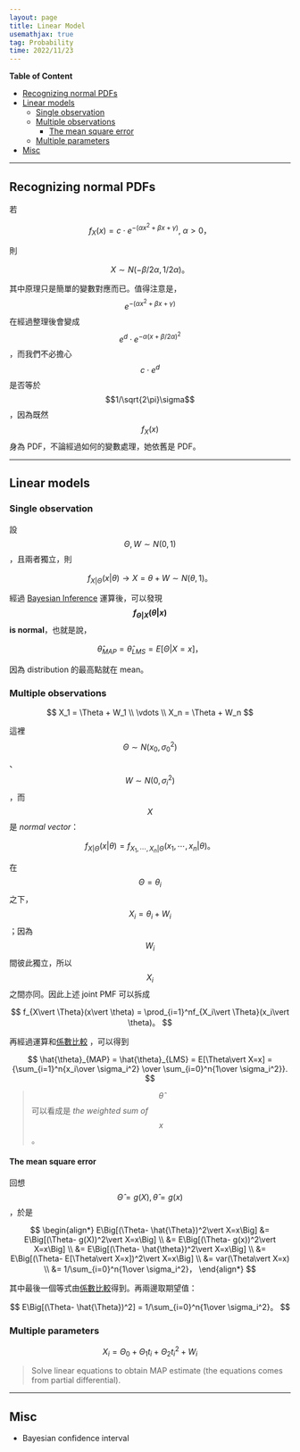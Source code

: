 ```yaml
---
layout: page
title: Linear Model
usemathjax: true
tag: Probability
time: 2022/11/23
---
```


**Table of Content**
- [Recognizing normal PDFs](#recognizing-normal-pdfs)
- [Linear models](#linear-models)
  - [Single observation](#single-observation)
  - [Multiple observations](#multiple-observations)
    - [The mean square error](#the-mean-square-error)
  - [Multiple parameters](#multiple-parameters)
- [Misc](#misc)

---

## Recognizing normal PDFs

若

$$
f_X(x) = c\cdot e^{-(\alpha x^2+\beta x+\gamma)},\ \alpha>0，
$$

則 

$$
X\sim N(-\beta/2\alpha, 1/2\alpha)。
$$

其中原理只是簡單的變數對應而已。值得注意是，$$e^{-(\alpha x^2+\beta x+\gamma)}$$ 在經過整理後會變成 $$e^d\cdot e^{-\alpha(x+\beta/2\alpha)^2}$$，而我們不必擔心 $$c\cdot e^d$$ 是否等於 $$1/\sqrt{2\pi}\sigma$$，因為既然 $$f_X(x)$$ 身為 PDF，不論經過如何的變數處理，她依舊是 PDF。

---

## Linear models
### Single observation

設 $$\Theta, W\sim N(0,1)$$，且兩者獨立，則

$$
f_{X\vert\Theta}(x\vert \theta) \rightarrow X = \theta + W \sim N(\theta, 1)。
$$

經過 [Bayesian Inference](../9-Bayesian-infer) 運算後，可以發現 **$$f_{\Theta\vert X}(\theta\vert x)$$ is normal**，也就是說，

$$
\hat{\theta}_{MAP} = \hat{\theta}_{LMS} = E[\Theta\vert X=x]，
$$

因為 distribution 的最高點就在 mean。

### Multiple observations

$$
X_1 = \Theta + W_1 \\
\vdots \\
X_n = \Theta + W_n
$$

這裡 $$\Theta \sim N(x_0, \sigma_0^2)$$、$$W \sim N(0, \sigma_i^2)$$，而 $$X$$ 是 *normal vector*：

$$
f_{X\vert \Theta}(x\vert \theta) = f_{X_1,\cdots,X_n\vert \Theta}(x_1,\cdots,x_n\vert \theta)。
$$

在 $$\Theta=\theta_i$$ 之下，$$X_i=\theta_i + W_i$$；因為 $$W_i$$ 間彼此獨立，所以 $$X_i$$ 之間亦同。因此上述 joint PMF 可以拆成

$$
f_{X\vert \Theta}(x\vert \theta) = \prod_{i=1}^nf_{X_i\vert \Theta}(x_i\vert \theta)。
$$

再經過運算和[係數比較](#recognizing-normal-pdfs) ，可以得到

$$
\hat{\theta}_{MAP} = \hat{\theta}_{LMS} = E[\Theta\vert X=x] = {\sum_{i=1}^n{x_i\over \sigma_i^2} \over \sum_{i=0}^n{1\over \sigma_i^2}}.
$$

> $$\hat{\theta}$$ 可以看成是 *the weighted sum of $$x$$*。

#### The mean square error

回想 $$\hat{\Theta}=g(X), \hat{\theta} = g(x)$$，於是

$$
\begin{align*}
E\Big[(\Theta- \hat{\Theta})^2\vert X=x\Big] &= E\Big[(\Theta- g(X))^2\vert X=x\Big] \\
&= E\Big[(\Theta- g(x))^2\vert X=x\Big] \\
&= E\Big[(\Theta- \hat{\theta})^2\vert X=x\Big] \\
&= E\Big[(\Theta- E[\Theta\vert X=x])^2\vert X=x\Big] \\
&= var(\Theta\vert X=x) \\
&= 1/\sum_{i=0}^n{1\over \sigma_i^2}，
\end{align*}
$$

其中最後一個等式由[係數比較](#recognizing-normal-pdfs)得到。再兩邊取期望值：

$$
E\Big[(\Theta- \hat{\Theta})^2] = 1/\sum_{i=0}^n{1\over \sigma_i^2}。
$$

### Multiple parameters

$$
X_i = \Theta_0 + \Theta_1t_i + \Theta_2t_i^2 + W_i
$$

> Solve linear equations to obtain MAP estimate (the equations comes from partial differential).

---

## Misc

- Bayesian confidence interval
